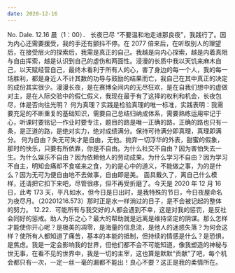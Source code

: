 ```yaml
---
date: 2020-12-16
---
```


No.
Dale.
12.16 晨（1：00）．
长夜已尽
“不要温和地走进那良夜”，我践行了。因为内心还需要援受，我的手还有颤抖不停。在 2077 倍来后，在听取别人的理望后，在接受层火的探索后，我需是真正的自己。我越是向内心探索，越是内着真阻与自由挥索，越是认识到自己的虚伤和两面性。浸漫的长质中我以天饥来麻木自己，以天赋经营自己，最终木看利于所有人的心，害了身边的每一个人，我的每一场胜利，都是身近人不计其数的功导与鼓励的结果而亡，我自己在其中真正的决定的成份其实很少。漫漫长夜，是在赛博全间内的无尽狂欢，是在自我们想中的虚做对主，是在人际交验中的假仁假义，我现在最于有了这择的权利和机会，长夜包尽，体是否向往光明？
何为真理？实践是检验真理的唯一标准，实践表明：我需要充足的不断重复的基础知识，需要自己总结归纳成体系，需要熟练运用牢记于心，听课时要铭记—作业时要专注，题目的路是唯一正确的路，正确的路也只有一条，是正道的路，是绝对实力，绝对成绩满分。保持可待满分即真理，真理即满分。
何为自由？失无可失才是自由，无他。抛弃一切浮华的外表，甜蜜的假象，那时的快乐，只要有所依靠，你是不自由。为什么社交不自由？因为害怕失去一生。为什么娱乐不自由？因为依赖他人的劳动成果。为什么学习不自由？因为学习不自主，明知会痛却不食嗟来之食，为的是心中的道义，不能做之事，为的是什么？因为无可为便自由地不去做事，自由即是美。
面具戴久了，离自己什么模样，还请把它扣下来吧，尽管很疼，但不再受折磨了。今天是 2020 年 12 月 16 日，此考 173 天，平凡如水，但今日是日出时，是我特殊的节日，今日夜屋命名为夜尽月。（20201216.573）那时正是水一样淌过的日子，是不会被记起的整体的努力。
12.22．可能所有与我交好的人都会遇到不幸，这是对我的惩罚，是反社会同好的惩戒。助人为乐之心？最大的帮助就是远离是维持坚定的阴谋。那么怎样才能使你开心呢？是极美的凋零，是海量的信息流，是他人的迷惑失落？为何会这样？使所有人都知道了痛苦，基本的本能的抵制，但持续的情感是什么？是恐惧，是焦虑。我是一定会影响我的世界，但他们都不会不可能知道，像我塑造的神秘与世无事，在看不见的世界中，我是一切的主宰，这也算是默默“贡献”了吧，每个机会都只有一次，一定一丝一毫的漏都不能出！良心不要？这正是我的柔情所在。
